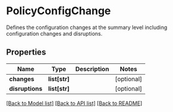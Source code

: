 # PolicyConfigChange

Defines the configuration changes at the summary level including configuration changes and disruptions. 
## Properties
Name | Type | Description | Notes
------------ | ------------- | ------------- | -------------
**changes** | **list[str]** |  | [optional] 
**disruptions** | **list[str]** |  | [optional] 

[[Back to Model list]](../README.md#documentation-for-models) [[Back to API list]](../README.md#documentation-for-api-endpoints) [[Back to README]](../README.md)


